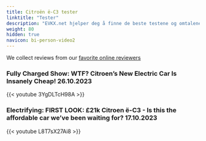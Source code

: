 ```yaml
---
title: Citroën ë-C3 tester
linktitle: "Tester"
description: "EVKX.net hjelper deg å finne de beste testene og omtalene av denne modellen. "
weight: 80
hidden: true
navicon: bi-person-video2
---
```

We collect reviews from our [favorite online reviewers](/guides/evreviewers/)

### Fully Charged Show: WTF? Citroen’s New Electric Car Is Insanely Cheap! 26.10.2023

{{< youtube 3YgDLTcH98A >}}

### Electrifying: FIRST LOOK: £21k Citroen ë-C3 - Is this the affordable car we’ve been waiting for? 17.10.2023

{{< youtube L8T7sX27Ai8 >}}

